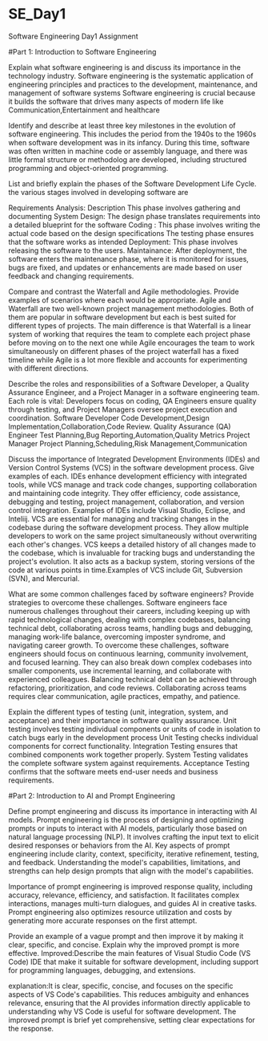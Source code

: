 # SE_Day1
Software Engineering Day1 Assignment

#Part 1: Introduction to Software Engineering

Explain what software engineering is and discuss its importance in the technology industry.
Software engineering is the systematic application of engineering principles and practices to the development, maintenance, and management of software systems
Software engineering is crucial because it builds the software that drives many aspects of modern life like Communication,Entertainment and healthcare


Identify and describe at least three key milestones in the evolution of software engineering.
This includes the period from the 1940s to the 1960s when software development was in its infancy. During this time, software was often written in machine code or assembly language, and there was little formal structure or methodolog are developed, including structured programming and object-oriented programming.


List and briefly explain the phases of the Software Development Life Cycle.
the various stages involved in developing software are

Requirements Analysis: Description This phase involves gathering and documenting 
System Design: The design phase translates requirements into a detailed blueprint for the software
Coding : This phase involves writing the actual code based on the design specifications
The testing phase ensures that the software works as intended 
Deployment: This phase involves releasing the software to the users.
Maintainance: After deployment, the software enters the maintenance phase, where it is monitored for issues, bugs are fixed, and updates or enhancements are made based on user feedback and changing requirements.


Compare and contrast the Waterfall and Agile methodologies. Provide examples of scenarios where each would be appropriate.
Agile and Waterfall are two well-known project management methodologies. Both of them are popular in software development but each is best suited for different types of projects. The main difference is that Waterfall is a linear system of working that requires the team to complete each project phase before moving on to the next one while Agile encourages the team to work simultaneously on different phases of the project
waterfall has a fixed timeline while Agile is a lot more flexible and accounts for experimenting with different directions.


Describe the roles and responsibilities of a Software Developer, a Quality Assurance Engineer, and a Project Manager in a software engineering team.
Each role is vital: Developers focus on coding, QA Engineers ensure quality through testing, and Project Managers oversee project execution and coordination.
Software Developer
Code Development,Design Implementation,Collaboration,Code Review.
Quality Assurance (QA) Engineer
Test Planning,Bug Reporting,Automation,Quality Metrics
Project Manager
Project Planning,Scheduling,Risk Management,Communication


Discuss the importance of Integrated Development Environments (IDEs) and Version Control Systems (VCS) in the software development process. Give examples of each.
 IDEs enhance development efficiency with integrated tools, while VCS manage and track code changes, supporting collaboration and maintaining code integrity.
They offer efficiency, code assistance, debugging and testing, project management, collaboration, and version control integration. Examples of IDEs include Visual Studio, Eclipse, and Inteliij. VCS are essential for managing and tracking changes in the codebase during the software development process. They allow multiple developers to work on the same project simultaneously without overwriting each other's changes. VCS keeps a detailed history of all changes made to the codebase, which is invaluable for tracking bugs and understanding the project's evolution. It also acts as a backup system, storing versions of the code at various points in time.Examples of VCS include Git, Subversion (SVN), and Mercurial.

What are some common challenges faced by software engineers? Provide strategies to overcome these challenges.
Software engineers face numerous challenges throughout their careers, including keeping up with rapid technological changes, dealing with complex codebases, balancing technical debt, collaborating across teams, handling bugs and debugging, managing work-life balance, overcoming imposter syndrome, and navigating career growth. To overcome these challenges, software engineers should focus on continuous learning, community involvement, and focused learning. They can also break down complex codebases into smaller components, use incremental learning, and collaborate with experienced colleagues. Balancing technical debt can be achieved through refactoring, prioritization, and code reviews. Collaborating across teams requires clear communication, agile practices, empathy, and patience.

Explain the different types of testing (unit, integration, system, and acceptance) and their importance in software quality assurance.
Unit testing involves testing individual components or units of code in isolation to catch bugs early in the development process
Unit Testing checks individual components for correct functionality.
Integration Testing ensures that combined components work together properly.
System Testing validates the complete software system against requirements.
Acceptance Testing confirms that the software meets end-user needs and business requirements.


#Part 2: Introduction to AI and Prompt Engineering


Define prompt engineering and discuss its importance in interacting with AI models.
Prompt engineering is the process of designing and optimizing prompts or inputs to interact with AI models, particularly those based on natural language processing (NLP). It involves crafting the input text to elicit desired responses or behaviors from the AI. Key aspects of prompt engineering include clarity, context, specificity, iterative refinement, testing, and feedback. Understanding the model's capabilities, limitations, and strengths can help design prompts that align with the model's capabilities.

Importance of prompt engineering is improved response quality, including accuracy, relevance, efficiency, and satisfaction. It facilitates complex interactions, manages multi-turn dialogues, and guides AI in creative tasks. Prompt engineering also optimizes resource utilization and costs by generating more accurate responses on the first attempt.


Provide an example of a vague prompt and then improve it by making it clear, specific, and concise. Explain why the improved prompt is more effective.
Improved:Describe the main features of Visual Studio Code (VS Code) IDE that make it suitable for software development, including support for programming languages, debugging, and extensions.

explanation:It is clear, specific, concise, and focuses on the specific aspects of VS Code's capabilities. This reduces ambiguity and enhances relevance, ensuring that the AI provides information directly applicable to understanding why VS Code is useful for software development. The improved prompt is brief yet comprehensive, setting clear expectations for the response.
